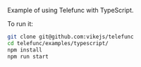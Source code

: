 Example of using Telefunc with TypeScript.

To run it:

```bash
git clone git@github.com:vikejs/telefunc
cd telefunc/examples/typescript/
npm install
npm run start
```
